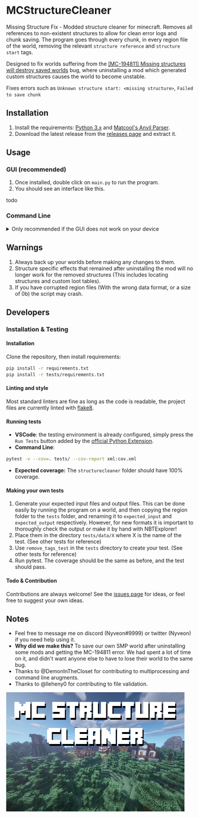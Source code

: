 # MCStructureCleaner

Missing Structure Fix - Modded structure cleaner for minecraft. Removes all references to non-existent structures to allow for clean error logs and chunk saving. The program goes through every chunk, in every region file of the world, removing the relevant `structure reference` and `structure start` tags.

Designed to fix worlds suffering from the [[MC-194811] Missing structures will destroy saved worlds](https://bugs.mojang.com/browse/MC-194811) bug, where uninstalling a mod which generated custom structures causes the world to become unstable.

Fixes errors such as `Unknown structure start: <missing structure>`, `Failed to save chunk`

## Installation

1. Install the requirements: [Python 3.x](https://www.python.org/) and [Matcool's Anvil Parser](https://github.com/matcool/anvil-parser).
2. Download the latest release from the [releases page](https://github.com/Nyveon/MCStructureCleaner/releases) and extract it.

## Usage

### GUI (recommended)

1. Once installed, double click on `main.py` to run the program.
2. You should see an interface like this.

todo


### Command Line

<details>
  <summary>Only recommended if the GUI does not work on your device</summary>

1. Run main.py with any of the following parameters. I recommend using [NBTExplorer](https://github.com/jaquadro/NBTExplorer) to find the name, or just letting the program fix all non-vanilla names by not inputting any tag.
   - `-h` For help on command line arguments.
   - `-t` For the tag you want removed, in quotes. Leave empty if you wish to remove ALL NON-VANILLA TAGS.
   - `-j` For the number of threads you want to run it on. Default: 2 x CPU logical processors.
   - `-w` For the name of the world you want to process. Default: "world".
   - `-p` For the path to the world you want to process. Default: current directory.
   - `-r` For the name of the sub-folder (dimension) in the world. Default: "".
   - `-o` For the path of the folder where the new region folder will be saved to. Default: current directory.
   - **Example 1:** This command will delete all non-vanilla structures (defined up to 1.17) in the overworld of the world "SMP"

   ```bash
   python main.py -w "SMP"
   ```

   - **Example 2:** This command will delete all occurances of "Better Mineshaft" and of "Better Stronghold" in the world "MyWorld", in the Nether (DIM-1), using 8 threads. The world folder is located in the user's minecraft saves, and the output will be saved to the desktop.

   ```bash
   python main.py -t "Better Mineshaft" "Better Stronghold" -j 8 -w "My World" -r "DIM-1" -p "C:\Users\X\AppData\Roaming\.minecraft\saves\MyWorld" -o "C:\Users\X\Desktop"
   ```

   If you are on windows, I recommend using PowerShell.
2. Let it run. This may take a while, depending on the power of your computer and the size of your world.
3. Replace the contents of your region folder with the contents of new_region.
4. Enjoy your now working world 😊

</details>

## Warnings

1. Always back up your worlds before making any changes to them.
2. Structure specific effects that remained after uninstalling the mod will no longer work for the removed structures (This includes locating structures and custom loot tables).
3. If you have corrupted region files (With the wrong data format, or a size of 0b) the script may crash.

## Developers

### Installation & Testing

#### Installation

Clone the repository, then install requirements:

```bash
pip install -r requirements.txt
pip install -r tests/requirements.txt
```

#### Linting and style

Most standard linters are fine as long as the code is readable, the project files are currently linted with [flake8](https://flake8.pycqa.org/en/latest/).

#### Running tests

- **VSCode**: the testing environment is already configured, simply press the `Run Tests` button added by the [official Python Extension](https://code.visualstudio.com/docs/python/testing).
- **Command Line**:

```bash
pytest -v --cov=. tests/ --cov-report xml:cov.xml
```

- **Expected coverage:** The `structurecleaner` folder should have 100% coverage.

#### Making your own tests

1. Generate your expected input files and output files. This can be done easily by running the program on a world, and then copying the region folder to the `tests` folder, and renaming it to `expected_input` and `expected_output` respectively. However, for new formats it is important to thoroughly check the output or make it by hand with NBTExplorer!
2. Place them in the directory `tests/data/X` where X is the name of the test. (See other tests for reference)
3. Use `remove_tags_test` in the `tests` directory to create your test. (See other tests for reference)
4. Run pytest. The coverage should be the same as before, and the test should pass.

#### Todo & Contribution

Contributions are always welcome! See the [issues page](https://github.com/Nyveon/MCStructureCleaner/issues) for ideas, or feel free to suggest your own ideas.

## Notes

- Feel free to message me on discord (Nyveon#9999) or twitter (Nyveon) if you need help using it.
- **Why did we make this?** To save our own SMP world after uninstalling some mods and getting the MC-194811 error. We had spent a lot of time on it, and didn't want anyone else to have to lose their world to the same bug.
- Thanks to @DemonInTheCloset for contributing to multiprocessing and command line arugments.
- Thanks to @lleheny0 for contributing to file validation.

![MC Structure Cleaner](images/mc-structure-cleaner.png)
